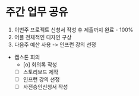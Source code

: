 # 주간 업무 공유


1. 이번주 프로젝트 신청서 작성 후 제출까지 완료 - 100%
2. 어플 전체적인 디자인 구상
3. 다음주 예산 사용 -> 인프런 강의 선정

- 캡스톤 회의
    - [o]  회의록 작성
    - [ ]  스토리보드 제작
    - [ ]  인프런 강의 선정
    - [ ]  사전승인신청서 작성
